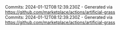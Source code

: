 Commits: 2024-01-12T08:12:39.230Z - Generated via https://github.com/marketplace/actions/artificial-grass
<br>
Commits: 2024-01-12T08:12:39.230Z - Generated via https://github.com/marketplace/actions/artificial-grass
<br>

